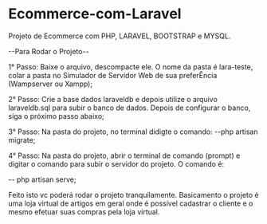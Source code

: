 # Ecommerce-com-Laravel
Projeto de Ecommerce com PHP, LARAVEL, BOOTSTRAP e MYSQL.

--Para Rodar o Projeto--

1° Passo:
Baixe o arquivo, descompacte ele. O nome da pasta é lara-teste, colar a pasta no Simulador de Servidor Web de sua preferÊncia (Wampserver ou Xampp);

2° Passo:
Crie a base dados laraveldb e depois utilize o arquivo laraveldb.sql para subir o banco de dados. Depois de configurar o banco, siga o próximo passo
abaixo;

3° Passo:
Na pasta do projeto, no terminal didigte o comando:
--php artisan migrate;

4° Passo:
Na pasta do projeto, abrir o terminal de comando (prompt) e digitar o comando para subir o servidor do projeto. O comando é:

-- php artisan serve;

Feito isto vc poderá rodar o projeto tranquilamente. Basicamento o projeto é uma loja virtual de artigos em geral onde é possível cadastrar o cliente e o mesmo 
efetuar suas compras pela loja virtual.




